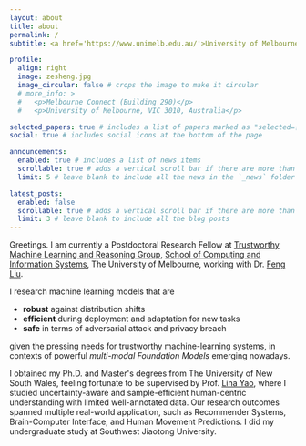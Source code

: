 ```yaml
---
layout: about
title: about
permalink: /
subtitle: <a href='https://www.unimelb.edu.au/'>University of Melbourne</a>. Melbourne Connect (Building 290), University of Melbourne, VIC 3010, Australia.

profile:
  align: right
  image: zesheng.jpg
  image_circular: false # crops the image to make it circular
  # more_info: >
  #   <p>Melbourne Connect (Building 290)</p>
  #   <p>University of Melbourne, VIC 3010, Australia</p>

selected_papers: true # includes a list of papers marked as "selected={true}"
social: true # includes social icons at the bottom of the page

announcements:
  enabled: true # includes a list of news items
  scrollable: true # adds a vertical scroll bar if there are more than 3 news items
  limit: 5 # leave blank to include all the news in the `_news` folder

latest_posts:
  enabled: false
  scrollable: true # adds a vertical scroll bar if there are more than 3 new posts items
  limit: 3 # leave blank to include all the blog posts
---
```


Greetings. I am currently a Postdoctoral Research Fellow at [Trustworthy Machine Learning and Reasoning Group](https://github.com/tmlr-group), [School of Computing and Information Systems](https://cis.unimelb.edu.au/), The University of Melbourne, working with Dr. [Feng Liu](https://fengliu90.github.io/).

I research machine learning models that are
- **robust** against distribution shifts
- **efficient** during deployment and adaptation for new tasks
- **safe** in terms of adversarial attack and privacy breach

given the pressing needs for trustworthy machine-learning systems, in contexts of powerful *multi-modal Foundation Models* emerging nowadays.

I obtained my Ph.D. and Master's degrees from The University of New South Wales, feeling fortunate to be supervised by Prof. [Lina Yao](https://www.linayao.com), where I studied uncertainty-aware and sample-efficient human-centric understanding with limited well-annotated data.
Our research outcomes spanned multiple real-world application, such as Recommender Systems, Brain-Computer Interface, and Human Movement Predictions.
I did my undergraduate study at Southwest Jiaotong University.
